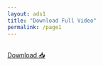 ```yaml
---
layout: ads1
title: "Download Full Video"
permalink: /page1
---
```



 <br />
 <a href="https://www.ioma.my.id" target="_blank">Download 📥</a>
<br />
